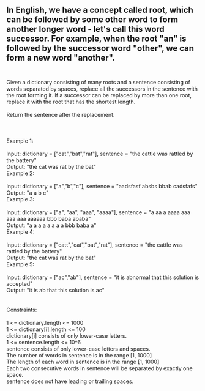 ## In English, we have a concept called root, which can be followed by some other word to form another longer word - let's call this word successor. For example, when the root "an" is followed by the successor word "other", we can form a new word "another". <br> <br> 
Given a dictionary consisting of many roots and a sentence consisting of words separated by spaces, replace all the successors in the sentence with the root forming it. If a successor can be replaced by more than one root, replace it with the root that has the shortest length. <br> <br> 
Return the sentence after the replacement. <br> <br> <br> <br> 
Example 1: <br> <br> 
Input: dictionary = ["cat","bat","rat"], sentence = "the cattle was rattled by the battery" <br> 
Output: "the cat was rat by the bat" <br> 
Example 2: <br> <br> 
Input: dictionary = ["a","b","c"], sentence = "aadsfasf absbs bbab cadsfafs" <br> 
Output: "a a b c" <br> 
Example 3: <br> <br> 
Input: dictionary = ["a", "aa", "aaa", "aaaa"], sentence = "a aa a aaaa aaa aaa aaa aaaaaa bbb baba ababa" <br> 
Output: "a a a a a a a a bbb baba a" <br> 
Example 4: <br> <br> 
Input: dictionary = ["catt","cat","bat","rat"], sentence = "the cattle was rattled by the battery" <br> 
Output: "the cat was rat by the bat" <br> 
Example 5: <br> <br> 
Input: dictionary = ["ac","ab"], sentence = "it is abnormal that this solution is accepted" <br> 
Output: "it is ab that this solution is ac" <br> <br> <br> 
Constraints: <br> <br> 
1 <= dictionary.length <= 1000 <br> 
1 <= dictionary[i].length <= 100 <br> 
dictionary[i] consists of only lower-case letters. <br> 
1 <= sentence.length <= 10^6 <br> 
sentence consists of only lower-case letters and spaces. <br> 
The number of words in sentence is in the range [1, 1000] <br> 
The length of each word in sentence is in the range [1, 1000] <br> 
Each two consecutive words in sentence will be separated by exactly one space. <br> 
sentence does not have leading or trailing spaces. <br> <br> 
